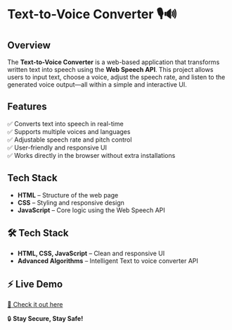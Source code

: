 # Text-to-Voice Converter 🎙️🔊

## Overview  
The **Text-to-Voice Converter** is a web-based application that transforms written text into speech using the **Web Speech API**. This project allows users to input text, choose a voice, adjust the speech rate, and listen to the generated voice output—all within a simple and interactive UI.  

## Features  
✅ Converts text into speech in real-time  
✅ Supports multiple voices and languages  
✅ Adjustable speech rate and pitch control  
✅ User-friendly and responsive UI  
✅ Works directly in the browser without extra installations  

## Tech Stack  
- **HTML** – Structure of the web page  
- **CSS** – Styling and responsive design  
- **JavaScript** – Core logic using the Web Speech API  

## 🛠️ Tech Stack  
- **HTML, CSS, JavaScript** – Clean and responsive UI  
- **Advanced Algorithms** – Intelligent Text to voice converter API 

## ⚡ Live Demo  
[🔗 Check it out here](https://text-to-speech-converter11.netlify.app/)


🔒 **Stay Secure, Stay Safe!**  
